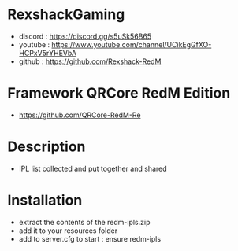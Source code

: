 # RexshackGaming
- discord : https://discord.gg/s5uSk56B65
- youtube : https://www.youtube.com/channel/UCikEgGfXO-HCPxV5rYHEVbA
- github : https://github.com/Rexshack-RedM

# Framework QRCore RedM Edition
- https://github.com/QRCore-RedM-Re

# Description
- IPL list collected and put together and shared

# Installation
- extract the contents of the redm-ipls.zip
- add it to your resources folder
- add to server.cfg to start : ensure redm-ipls
